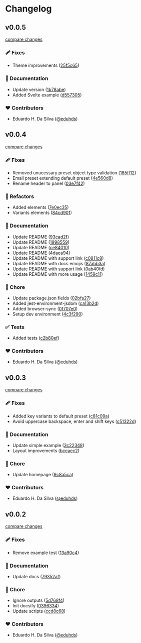 # Changelog

## v0.0.5

[compare changes](https://github.com/eduhds/teclado.js/compare/0.0.4...v0.0.5)

### 🩹 Fixes

- Theme improvements ([25f5c65](https://github.com/eduhds/teclado.js/commit/25f5c65))

### 📖 Documentation

- Update version ([1b78abe](https://github.com/eduhds/teclado.js/commit/1b78abe))
- Added Svelte example ([d557305](https://github.com/eduhds/teclado.js/commit/d557305))

### ❤️ Contributors

- Eduardo H. Da Silva ([@eduhds](http://github.com/eduhds))

## v0.0.4

[compare changes](https://github.com/eduhds/teclado.js/compare/0.0.3...v0.0.4)

### 🩹 Fixes

- Removed unucessary preset object type validation ([185ff12](https://github.com/eduhds/teclado.js/commit/185ff12))
- Email preset extending default preset ([4e560d8](https://github.com/eduhds/teclado.js/commit/4e560d8))
- Rename header to panel ([03e7f42](https://github.com/eduhds/teclado.js/commit/03e7f42))

### 💅 Refactors

- Added elements ([7e0ec35](https://github.com/eduhds/teclado.js/commit/7e0ec35))
- Variants elements ([84cd901](https://github.com/eduhds/teclado.js/commit/84cd901))

### 📖 Documentation

- Update README ([93cad2f](https://github.com/eduhds/teclado.js/commit/93cad2f))
- Update README ([1998559](https://github.com/eduhds/teclado.js/commit/1998559))
- Update README ([ce84010](https://github.com/eduhds/teclado.js/commit/ce84010))
- Update README ([4daea94](https://github.com/eduhds/teclado.js/commit/4daea94))
- Update README with support link ([c0811c8](https://github.com/eduhds/teclado.js/commit/c0811c8))
- Update README with docs emojis ([87abb3a](https://github.com/eduhds/teclado.js/commit/87abb3a))
- Update README with support link ([0ab40fd](https://github.com/eduhds/teclado.js/commit/0ab40fd))
- Update README with more usage ([1459c11](https://github.com/eduhds/teclado.js/commit/1459c11))

### 🏡 Chore

- Update package.json fields ([02bfa27](https://github.com/eduhds/teclado.js/commit/02bfa27))
- Added jest-environment-jsdom ([ca13b2d](https://github.com/eduhds/teclado.js/commit/ca13b2d))
- Added browser-sync ([0f707e0](https://github.com/eduhds/teclado.js/commit/0f707e0))
- Setup dev environment ([4c3f290](https://github.com/eduhds/teclado.js/commit/4c3f290))

### ✅ Tests

- Added tests ([c2b80ef](https://github.com/eduhds/teclado.js/commit/c2b80ef))

### ❤️ Contributors

- Eduardo H. Da Silva ([@eduhds](http://github.com/eduhds))

## v0.0.3

[compare changes](https://github.com/eduhds/teclado.js/compare/0.0.2...v0.0.3)

### 🩹 Fixes

- Added key variants to default preset ([c81c09a](https://github.com/eduhds/teclado.js/commit/c81c09a))
- Avoid uppercase backspace, enter and shift keys ([c51322d](https://github.com/eduhds/teclado.js/commit/c51322d))

### 📖 Documentation

- Update simple example ([3c22348](https://github.com/eduhds/teclado.js/commit/3c22348))
- Layout improvements ([bceaec2](https://github.com/eduhds/teclado.js/commit/bceaec2))

### 🏡 Chore

- Update homepage ([9c8a5ca](https://github.com/eduhds/teclado.js/commit/9c8a5ca))

### ❤️ Contributors

- Eduardo H. Da Silva ([@eduhds](http://github.com/eduhds))

## v0.0.2

[compare changes](https://github.com/eduhds/teclado.js/compare/0.0.1...v0.0.2)

### 🩹 Fixes

- Remove example test ([13a90c4](https://github.com/eduhds/teclado.js/commit/13a90c4))

### 📖 Documentation

- Update docs ([79352af](https://github.com/eduhds/teclado.js/commit/79352af))

### 🏡 Chore

- Ignore outputs ([5d768f4](https://github.com/eduhds/teclado.js/commit/5d768f4))
- Init docsify ([0396334](https://github.com/eduhds/teclado.js/commit/0396334))
- Update scripts ([ccd8c68](https://github.com/eduhds/teclado.js/commit/ccd8c68))

### ❤️ Contributors

- Eduardo H. Da Silva ([@eduhds](http://github.com/eduhds))
